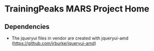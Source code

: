 # TrainingPeaks MARS Project Home

## Dependencies

- The jqueryui files in vendor are created with jqueryui-amd (https://github.com/jrburke/jqueryui-amd)


